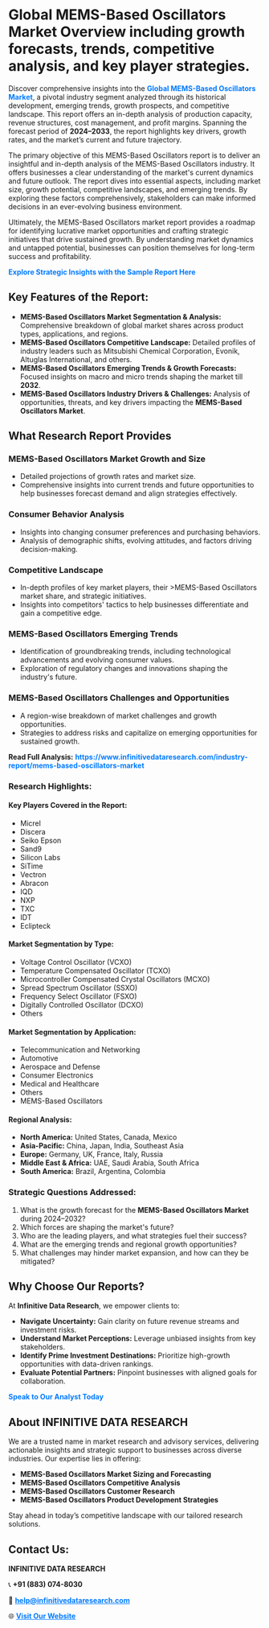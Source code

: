 <h1>Global MEMS-Based Oscillators Market Overview including growth forecasts, trends, competitive analysis, and key player strategies.</h1>
<p>
Discover comprehensive insights into the 
<a href="https://www.infinitivedataresearch.com/industry-report/mems-based-oscillators-market" rel="dofollow" style="color: #007BFF; text-decoration: none;"><strong>Global MEMS-Based Oscillators Market</strong></a>, a pivotal industry segment analyzed through its historical development, emerging trends, growth prospects, and competitive landscape. This report offers an in-depth analysis of production capacity, revenue structures, cost management, and profit margins. Spanning the forecast period of <strong>2024–2033</strong>, the report highlights key drivers, growth rates, and the market’s current and future trajectory.
</p>
<p>
The primary objective of this MEMS-Based Oscillators report is to deliver an insightful and in-depth analysis of the MEMS-Based Oscillators industry. It offers businesses a clear understanding of the market's current dynamics and future outlook. The report dives into essential aspects, including market size, growth potential, competitive landscapes, and emerging trends. By exploring these factors comprehensively, stakeholders can make informed decisions in an ever-evolving business environment.
</p>
<p>
Ultimately, the MEMS-Based Oscillators market report provides a roadmap for identifying lucrative market opportunities and crafting strategic initiatives that drive sustained growth. By understanding market dynamics and untapped potential, businesses can position themselves for long-term success and profitability.
</p>
<p>
<a href="https://www.infinitivedataresearch.com/request-sample/reportId=102369" style="color: #007BFF; text-decoration: none;"><strong>Explore Strategic Insights with the Sample Report Here</strong></a>
</p>

<h2>Key Features of the Report:</h2>
<ul>
<li><strong>MEMS-Based Oscillators Market Segmentation & Analysis:</strong> Comprehensive breakdown of global market shares across product types, applications, and regions.</li>
<li><strong>MEMS-Based Oscillators Competitive Landscape:</strong> Detailed profiles of industry leaders such as Mitsubishi Chemical Corporation, Evonik, Altuglas International, and others.</li>
<li><strong>MEMS-Based Oscillators Emerging Trends & Growth Forecasts:</strong> Focused insights on macro and micro trends shaping the market till <strong>2032</strong>.</li>
<li><strong>MEMS-Based Oscillators Industry Drivers & Challenges:</strong> Analysis of opportunities, threats, and key drivers impacting the <strong>MEMS-Based Oscillators Market</strong>.</li>
</ul>

<h2>What Research Report Provides</h2>
<h3>MEMS-Based Oscillators Market Growth and Size</h3>
<ul>
<li>Detailed projections of growth rates and market size.</li>
<li>Comprehensive insights into current trends and future opportunities to help businesses forecast demand and align strategies effectively.</li>
</ul>

<h3>Consumer Behavior Analysis</h3>
<ul>
<li>Insights into changing consumer preferences and purchasing behaviors.</li>
<li>Analysis of demographic shifts, evolving attitudes, and factors driving decision-making.</li>
</ul>

<h3>Competitive Landscape</h3>
<ul>
<li>In-depth profiles of key market players, their >MEMS-Based Oscillators market share, and strategic initiatives.</li>
<li>Insights into competitors' tactics to help businesses differentiate and gain a competitive edge.</li>
</ul>

<h3>MEMS-Based Oscillators Emerging Trends</h3>
<ul>
<li>Identification of groundbreaking trends, including technological advancements and evolving consumer values.</li>
<li>Exploration of regulatory changes and innovations shaping the industry's future.</li>
</ul>

<h3>MEMS-Based Oscillators Challenges and Opportunities</h3>
<ul>
<li>A region-wise breakdown of market challenges and growth opportunities.</li>
<li>Strategies to address risks and capitalize on emerging opportunities for sustained growth.</li>
</ul>
<p><strong>Read Full Analysis:</strong> <a href="https://www.infinitivedataresearch.com/industry-report/mems-based-oscillators-market" rel="dofollow" style="color: #007BFF; text-decoration: none;"><strong>https://www.infinitivedataresearch.com/industry-report/mems-based-oscillators-market</strong></a></p>
<h3>Research Highlights:</h3>
<h4>Key Players Covered in the Report:</h4>
<ul><li>Micrel</li><li>Discera</li><li>Seiko Epson</li><li>Sand9</li><li>Silicon Labs</li><li>SiTime</li><li>Vectron</li><li>Abracon</li><li>IQD</li><li>NXP</li><li>TXC</li><li>IDT</li><li>Eclipteck</li></ul>
<h4>Market Segmentation by Type:</h4>
<ul><li>Voltage Control Oscillator (VCXO)</li><li>Temperature Compensated Oscillator (TCXO)</li><li>Microcontroller Compensated Crystal Oscillators (MCXO)</li><li>Spread Spectrum Oscillator (SSXO)</li><li>Frequency Select Oscillator (FSXO)</li><li>Digitally Controlled Oscillator (DCXO)</li><li>Others</li></ul>
<h4>Market Segmentation by Application:</h4>
<ul><li>Telecommunication and Networking</li><li>Automotive</li><li>Aerospace and Defense</li><li>Consumer Electronics</li><li>Medical and Healthcare</li><li>Others</li><li>MEMS-Based Oscillators</li></ul>

<h4>Regional Analysis:</h4>
<ul>
<li><strong>North America:</strong> United States, Canada, Mexico</li>
<li><strong>Asia-Pacific:</strong> China, Japan, India, Southeast Asia</li>
<li><strong>Europe:</strong> Germany, UK, France, Italy, Russia</li>
<li><strong>Middle East & Africa:</strong> UAE, Saudi Arabia, South Africa</li>
<li><strong>South America:</strong> Brazil, Argentina, Colombia</li>
</ul>

<h3>Strategic Questions Addressed:</h3>
<ol>
<li>What is the growth forecast for the <strong>MEMS-Based Oscillators Market</strong> during 2024–2032?</li>
<li>Which forces are shaping the market's future?</li>
<li>Who are the leading players, and what strategies fuel their success?</li>
<li>What are the emerging trends and regional growth opportunities?</li>
<li>What challenges may hinder market expansion, and how can they be mitigated?</li>
</ol>

<h2>Why Choose Our Reports?</h2>
<p>At <strong>Infinitive Data Research</strong>, we empower clients to:</p>
<ul>
<li><strong>Navigate Uncertainty:</strong> Gain clarity on future revenue streams and investment risks.</li>
<li><strong>Understand Market Perceptions:</strong> Leverage unbiased insights from key stakeholders.</li>
<li><strong>Identify Prime Investment Destinations:</strong> Prioritize high-growth opportunities with data-driven rankings.</li>
<li><strong>Evaluate Potential Partners:</strong> Pinpoint businesses with aligned goals for collaboration.</li>
</ul>
<p><a href="https://www.infinitivedataresearch.com/industry-report/mems-based-oscillators-market" rel="dofollow" style="color: #007BFF; text-decoration: none;"><strong>Speak to Our Analyst Today</strong></a></p>

<h2>About INFINITIVE DATA RESEARCH</h2>
<p>We are a trusted name in market research and advisory services, delivering actionable insights and strategic support to businesses across diverse industries. Our expertise lies in offering:</p>
<ul>
<li><strong>MEMS-Based Oscillators Market Sizing and Forecasting</strong></li>
<li><strong>MEMS-Based Oscillators Competitive Analysis</strong></li>
<li><strong>MEMS-Based Oscillators Customer Research</strong></li>
<li><strong>MEMS-Based Oscillators Product Development Strategies</strong></li>
</ul>
<p>Stay ahead in today’s competitive landscape with our tailored research solutions.</p>

<h2>Contact Us:</h2>
<p><strong>INFINITIVE DATA RESEARCH</strong></p>
<p>📞 <strong>+91 (883) 074-8030</strong></p>
<p>📧 <strong><a href="mailto:help@infinitivedataresearch.com" style="color: #007BFF;">help@infinitivedataresearch.com</a></strong></p>
<p>🌐 <strong><a href="https://www.infinitivedataresearch.com" rel="dofollow" style="color: #007BFF;">Visit Our Website</a></strong></p>